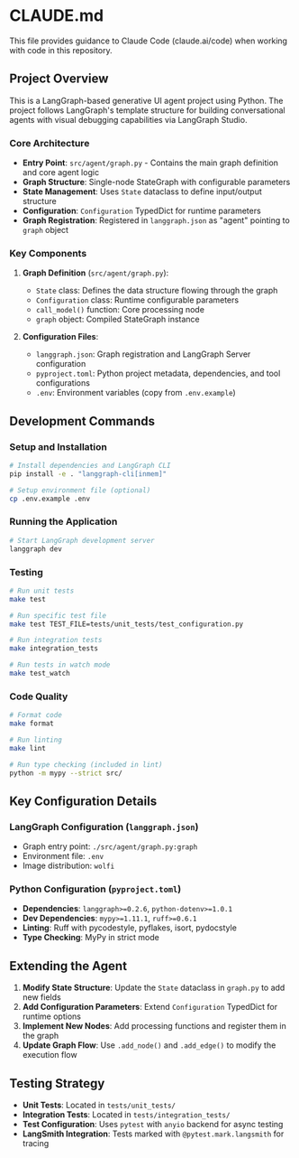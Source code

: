 # CLAUDE.md

This file provides guidance to Claude Code (claude.ai/code) when working with code in this repository.

## Project Overview

This is a LangGraph-based generative UI agent project using Python. The project follows LangGraph's template structure for building conversational agents with visual debugging capabilities via LangGraph Studio.

### Core Architecture

- **Entry Point**: `src/agent/graph.py` - Contains the main graph definition and core agent logic
- **Graph Structure**: Single-node StateGraph with configurable parameters
- **State Management**: Uses `State` dataclass to define input/output structure
- **Configuration**: `Configuration` TypedDict for runtime parameters
- **Graph Registration**: Registered in `langgraph.json` as "agent" pointing to `graph` object

### Key Components

1. **Graph Definition** (`src/agent/graph.py`):
   - `State` class: Defines the data structure flowing through the graph
   - `Configuration` class: Runtime configurable parameters
   - `call_model()` function: Core processing node
   - `graph` object: Compiled StateGraph instance

2. **Configuration Files**:
   - `langgraph.json`: Graph registration and LangGraph Server configuration
   - `pyproject.toml`: Python project metadata, dependencies, and tool configurations
   - `.env`: Environment variables (copy from `.env.example`)

## Development Commands

### Setup and Installation
```bash
# Install dependencies and LangGraph CLI
pip install -e . "langgraph-cli[inmem]"

# Setup environment file (optional)
cp .env.example .env
```

### Running the Application
```bash
# Start LangGraph development server
langgraph dev
```

### Testing
```bash
# Run unit tests
make test

# Run specific test file
make test TEST_FILE=tests/unit_tests/test_configuration.py

# Run integration tests
make integration_tests

# Run tests in watch mode
make test_watch
```

### Code Quality
```bash
# Format code
make format

# Run linting
make lint

# Run type checking (included in lint)
python -m mypy --strict src/
```

## Key Configuration Details

### LangGraph Configuration (`langgraph.json`)
- Graph entry point: `./src/agent/graph.py:graph`
- Environment file: `.env`
- Image distribution: `wolfi`

### Python Configuration (`pyproject.toml`)
- **Dependencies**: `langgraph>=0.2.6`, `python-dotenv>=1.0.1`
- **Dev Dependencies**: `mypy>=1.11.1`, `ruff>=0.6.1`
- **Linting**: Ruff with pycodestyle, pyflakes, isort, pydocstyle
- **Type Checking**: MyPy in strict mode

## Extending the Agent

1. **Modify State Structure**: Update the `State` dataclass in `graph.py` to add new fields
2. **Add Configuration Parameters**: Extend `Configuration` TypedDict for runtime options
3. **Implement New Nodes**: Add processing functions and register them in the graph
4. **Update Graph Flow**: Use `.add_node()` and `.add_edge()` to modify the execution flow

## Testing Strategy

- **Unit Tests**: Located in `tests/unit_tests/`
- **Integration Tests**: Located in `tests/integration_tests/`
- **Test Configuration**: Uses `pytest` with `anyio` backend for async testing
- **LangSmith Integration**: Tests marked with `@pytest.mark.langsmith` for tracing